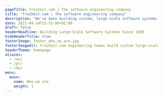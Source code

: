 ```yaml
---
pageTitle: freiheit.com | The software engineering company
title: "freiheit.com | The software engineering company"
description: "We've been building custom, large-scale software systems and helping our clients to create their future business models based on software since 1999."
date: 2021-04-24T15:55:09+02:00
draft: false
headerHeadline: Building Large-Scale Software Systems Since 1999
hideHeaderTitle: true
footerImage: footer_who_we_are.jpg
footerImageAlt: freiheit.com engineering teams build custom large-scale software that is business critical for their clients.
headerTheme: homepage
aliases:
  - /en/
  - /pt/
  - /de/
menu:
  main:
    name: Who we are
    weight: 1
---
```


